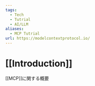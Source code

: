```yaml
---
tags:
  - Tech
  - Tutrial
  - AI/LLM
aliases:
  - MCP Tutrial
url: https://modelcontextprotocol.io/
---
```

# [[Introduction]]

[[MCP]]に関する概要
